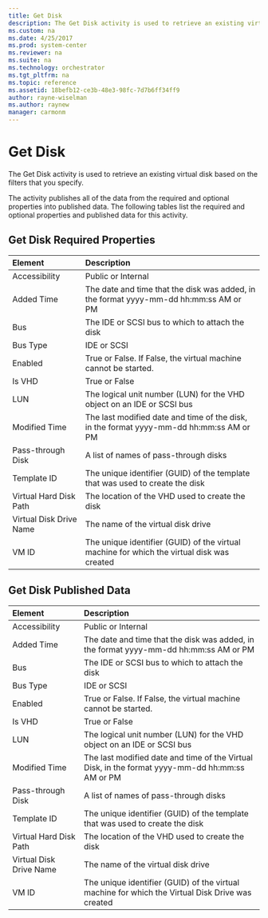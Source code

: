 ```yaml
---
title: Get Disk
description: The Get Disk activity is used to retrieve an existing virtual disk based on the filters that you specify.
ms.custom: na
ms.date: 4/25/2017
ms.prod: system-center
ms.reviewer: na
ms.suite: na
ms.technology: orchestrator
ms.tgt_pltfrm: na
ms.topic: reference
ms.assetid: 18befb12-ce3b-48e3-98fc-7d7b6ff34ff9
author: rayne-wiselman
ms.author: raynew
manager: carmonm
---
```


# Get Disk

The Get Disk activity is used to retrieve an existing virtual disk based on the filters that you specify.

The activity publishes all of the data from the required and optional properties into published data. The following tables list the required and optional properties and published data for this activity.

## Get Disk Required Properties

| Element   | Description   |
|:---|:---|
| Accessibility   | Public or Internal   |  
| Added Time   | The date and time that the disk was added, in the format yyyy-mm-dd hh:mm:ss AM or PM   |  
| Bus   | The IDE or SCSI bus to which to attach the disk   |  
| Bus Type   | IDE or SCSI   |  
| Enabled   | True or False. If False, the virtual machine cannot be started.   |  
| Is VHD   | True or False   |  
| LUN   | The logical unit number (LUN) for the VHD object on an IDE or SCSI bus   |  
| Modified Time   | The last modified date and time of the disk, in the format yyyy-mm-dd hh:mm:ss AM or PM   |  
| Pass-through Disk   | A list of names of pass-through disks   |  
| Template ID   | The unique identifier (GUID) of the template that was used to create the disk   |  
| Virtual Hard Disk Path  | The location of the VHD used to create the disk   |  
| Virtual Disk Drive Name | The name of the virtual disk drive   |  
| VM ID   | The unique identifier (GUID) of the virtual machine for which the virtual disk was created |  

## Get Disk Published Data

| Element   | Description   |
|:---|:---|
| Accessibility   | Public or Internal   |  
| Added Time   | The date and time that the disk was added, in the format yyyy-mm-dd hh:mm:ss AM or PM   |  
| Bus   | The IDE or SCSI bus to which to attach the disk   |  
| Bus Type   | IDE or SCSI   |  
| Enabled   | True or False. If False, the virtual machine cannot be started.   |  
| Is VHD   | True or False   |  
| LUN   | The logical unit number (LUN) for the VHD object on an IDE or SCSI bus   |  
| Modified Time   | The last modified date and time of the Virtual Disk, in the format yyyy-mm-dd hh:mm:ss AM or PM  |  
| Pass-through Disk   | A list of names of pass-through disks   |  
| Template ID   | The unique identifier (GUID) of the template that was used to create the disk   |  
| Virtual Hard Disk Path  | The location of the VHD used to create the disk   |  
| Virtual Disk Drive Name | The name of the virtual disk drive   |  
| VM ID   | The unique identifier (GUID) of the virtual machine for which the Virtual Disk Drive was created |  
